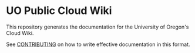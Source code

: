 # UO Public Cloud Wiki

This repository generates the documentation for the University of Oregon's Cloud Wiki.

See [CONTRIBUTING](./CONTRIBUTING.md) on how to write effective documentation in this format.
